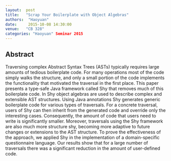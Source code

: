 ```yaml
--- 
layout:  post 
title:   "Scrap Your Boilerplate with Object Algebras"
authors:  "Haoyuan"
date:     2015-10-08 14:30:00
venue:   "CB 328"
categories: "Haoyuan" Seminar 2015
--- 
```

## Abstract

Traversing complex Abstract Syntax Trees (ASTs) typically requires
large amounts of tedious boilerplate code. For many operations most of
the code simply walks the structure, and only a small portion of the
code implements the functionality that motivated the traversal in the
first place. This paper presents a type-safe Java framework called Shy
that removes much of this boilerplate code. In Shy object algebras are
used to describe complex and extensible AST structures. Using Java
annotations Shy generates generic boilerplate code for various types
of traversals. For a concrete traversal, users of Shy can then inherit
from the generated code and override only the interesting
cases. Consequently, the amount of code that users need to write is
significantly smaller. Moreover, traversals using the Shy framework
are also much more structure shy, becoming more adaptive to future
changes or extensions to the AST structure. To prove the effectiveness
of the approach, we applied Shy in the implementation of a
domain-specific questionnaire language. Our results show that for a
large number of traversals there was a significant reduction in the
amount of user-defined code.

